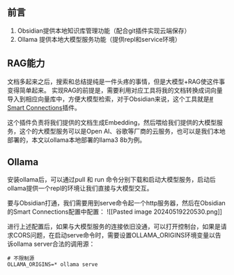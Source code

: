 ## 前言
1. Obsidian提供本地知识库管理功能（配合git插件实现云端保存）
2. Ollama 提供本地大模型服务功能（提供repl和service环境）
## RAG能力

文档多起来之后，搜索和总结提纯是一件头疼的事情，但是大模型+RAG使这件事变得简单起来。
实现RAG的前提是，需要利用对应工具将我的文档转换成词向量导入到相应向量库中，方便大模型检索，对于Obsidian来说，这个工具就是[# Smart Connections](https://github.com/brianpetro/obsidian-smart-connections)插件。

这个插件负责将我们提供的文档生成Embedding，然后喂给我们提供的大模型服务，这个的大模型服务可以是Open AI、谷歌等厂商的云服务，也可以是我们本地部署的，本文以ollama本地部署的llama3 8b为例。

## Ollama

安装ollama后，可以通过pull 和 run 命令分别下载和启动大模型服务，启动后ollama提供一个repl的环境让我们直接与大模型交互。

要与Obsidian打通，我们需要用到serve命令起一个http服务器，然后在Obsidian的Smart Connections配置中配置：
![[Pasted image 20240519220530.png]]


进行上述配置后，如果与大模型服务的连接依旧没通，可以打开控制台，如果是请求CORS问题，在启动serve命令时，需要设置OLLAMA_ORIGINS环境变量以告诉ollama server合法的调用源：
```shell
# 不限制源
OLLAMA_ORIGINS=* ollama serve
```
